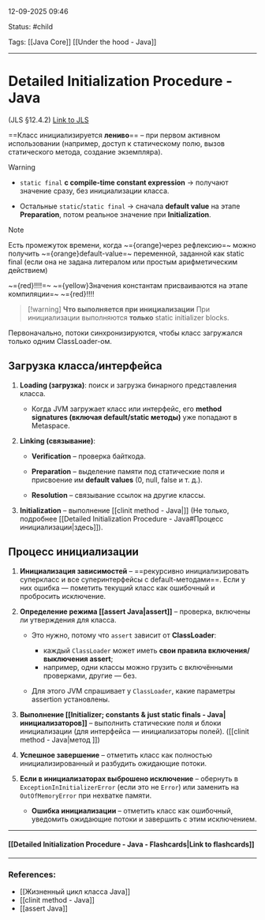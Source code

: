 
12-09-2025 09:46

Status: #child 

Tags: [[Java Core]] [[Under the hood - Java]]

---
# Detailed Initialization Procedure - Java

(JLS §12.4.2) [Link to JLS](https://docs.oracle.com/javase/specs/jls/se21/html/jls-12.html#jls-12.4.2)


 ==Класс инициализируется **лениво**== – при первом активном использовании (например, доступ к статическому полю, вызов статического метода, создание экземпляра).


> [!warning]
> - `static final` **с compile-time constant expression** → получают значение сразу, без инициализации класса.
> 
> - Остальные `static`/`static final` → сначала **default value** на этапе **Preparation**, потом реальное значение при **Initialization**.


> [!note]
> Есть промежуток времени, когда ~={orange}через рефлексию=~ можно получить ~={orange}default-value=~ переменной, заданной как static final 
> (если она не задана литералом или простым арифметическим действием) 


~={red}!!!!=~ ~={yellow}Значения константам присваиваются на этапе компиляции=~ ~={red}!!!!



> [!warning] **Что выполняется при инициализации**
> При инициализации выполняются **только** static initializer blocks.


Первоначально, потоки синхронизируются, чтобы класс загружался только одним ClassLoader-ом.

## Загрузка класса/интерфейса

1. **Loading (загрузка)**: поиск и загрузка бинарного представления класса.
	- Когда JVM загружает класс или интерфейс, его **method signatures (включая default/static методы)** уже попадают в Metaspace.
	
2. **Linking (связывание)**:
	- **Verification** – проверка байткода.
        
    - **Preparation** – выделение памяти под статические поля и присвоение им **default values** (0, null, false и т. д.).
        
    - **Resolution** – связывание ссылок на другие классы.
        
3. **Initialization** – выполнение [[clinit method - Java|<clinit>]] (Не только, подробнее [[Detailed Initialization Procedure - Java#Процесс инициализации|здесь]]).


## Процесс инициализации

1. **Инициализация зависимостей** – ==рекурсивно инициализировать суперкласс и все суперинтерфейсы с default-методами==. Если у них ошибка — пометить текущий класс как ошибочный и пробросить исключение.  
	
2. **Определение режима [[assert Java|assert]]** – проверка, включены ли утверждения для класса. 
	- Это нужно, потому что `assert` зависит от **ClassLoader**:
	    - каждый `ClassLoader` может иметь **свои правила включения/выключения assert**;
	    - например, одни классы можно грузить с включёнными проверками, другие — без.
	        
	- Для этого JVM спрашивает у `ClassLoader`, какие параметры assertion установлены.
	
3. **Выполнение [[Initializer; constants & just static finals - Java|инициализаторов]]** – выполнить статические поля и блоки инициализации (для интерфейса — инициализаторы полей).  ([[clinit method - Java|метод <clinit>]])
	
4. **Успешное завершение** – отметить класс как полностью инициализированный и разбудить ожидающие потоки.  
	
5. **Если в инициализаторах выброшено исключение** – обернуть в `ExceptionInInitializerError` (если это не `Error`) или заменить на `OutOfMemoryError` при нехватке памяти.  
	-  **Ошибка инициализации** – отметить класс как ошибочный, уведомить ожидающие потоки и завершить с этим исключением.



----
#### [[Detailed Initialization Procedure - Java - Flashcards|Link to flashcards]]



---
### References:

- [[Жизненный цикл класса Java]]
- [[clinit method - Java]]
- [[assert Java]]